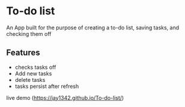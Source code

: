 # To-do list
An App built for the purpose of creating a to-do list, saving tasks, and checking them off

## Features
- checks tasks off
- Add new tasks
- delete tasks
- tasks persist after refresh

live demo (https://jay1342.github.io/To-do-list/)
